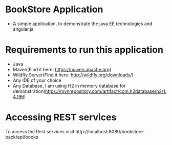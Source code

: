 # BookStore Application

* A simple application, to demonstrate the java EE technologies and angular.js 

# Requirements to run this application 

* Java    
* Maven(Find it here: https://maven.apache.org)  
* Wildfly Server(Find it here: http://wildfly.org/downloads/)  
* Any IDE of your choice  
* Any Database, I am using H2 in memory database for demonstration(https://mvnrepository.com/artifact/com.h2database/h2/1.4.196)  

# Accessing REST services  

To access the Rest services visit http://localhost:8080/bookstore-back/api/books  
